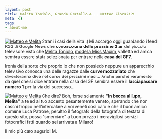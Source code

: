 ```yaml
--- 
layout: post
title: Melita Toniolo, Grande Fratello e... Matteo Flora?!?!
meta: {}
tags: 
- about-me
---
```

[![Matteo e Melita](http://www.lastknight.com/download/melita1.thumbnail.jpg)](http://www.lastknight.com/download/melita1.jpg)
Strani i casi della vita :)  Mi accorgo oggi guardando i feed RSS di Google News che **conosco una delle prossime Star** del piccolo televisore visto che [Melita Toniolo](http://www.melitatoniolo.com), [modella Miss Maxim](http://www.maximonline.com/miss_maxim/miss_maxim_girl_template.aspx?id=10), valletta ed amica sembra essere stata selezionata per entrare nella **casa del GF7**.   
  
Ironia della sorte che proprio io che non possiedo neppure un apparecchio televisivo conosca una delle ragazze dalle **curve mozzafiato** che diventeranno dive nel corso dei prossimi mesi... Anche perché veramente da quel che si dice entrare nella casa del GF sembra essere il **lasciapassare numero 1** per la via del successo...  

[![Matteo e Melita](http://www.lastknight.com/download/melita2.thumbnail.jpg)](http://www.lastknight.com/download/melita2.jpg)
Che dire? Boh, forse solamente **"In bocca al lupo, Melita"** a te ed al tuo accento pesantemente veneto, sperando che non caschi troppo nell'intercalare a voi veneti così caro e che il buon amico comune Luca Patrone, peraltro il fotografo della fotografia di testata di questo sito, possa "smerciare" a buon prezzo i meravigliosi servizi fotografici fatti quando sei arrivata a Milano!  

Il mio più caro augurio! M. 
